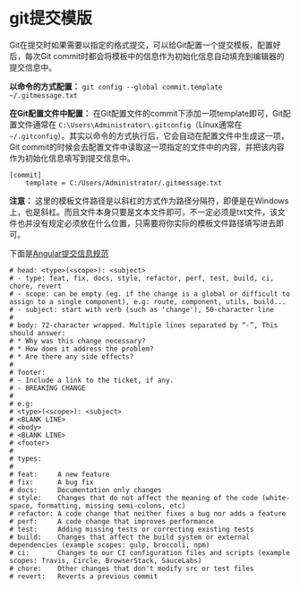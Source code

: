 # git提交模版

Git在提交时如果需要以指定的格式提交，可以给Git配置一个提交模板，配置好后，每次Git commit时都会将模板中的信息作为初始化信息自动填充到编辑器的提交信息中。

**以命令的方式配置：** `git config --global commit.template ~/.gitmessage.txt`

**在Git配置文件中配置：** 在Git配置文件的commit下添加一项template即可，Git配置文件通常在 `C:\Users\Administrator\.gitconfig`（Linux通常在`~/.gitconfig`）。其实以命令的方式执行后，它会自动在配置文件中生成这一项，Git commit的时候会去配置文件中读取这一项指定的文件中的内容，并把该内容作为初始化信息填写到提交信息中。

```text
[commit]
	template = C:/Users/Administrator/.gitmessage.txt
```

**注意：** 这里的模板文件路径是以斜杠的方式作为路径分隔符，即便是在Windows上，也是斜杠。而且文件本身只要是文本文件即可，不一定必须是txt文件，该文件也并没有规定必须放在什么位置，只需要将你实际的模板文件路径填写进去即可。

下面是[Angular提交信息规范](https://github.com/angular/angular/blob/22b96b9/CONTRIBUTING.md#-commit-message-guidelines)

```
# head: <type>(<scope>): <subject>
# - type: feat, fix, docs, style, refactor, perf, test, build, ci, chore, revert
# - scope: can be empty (eg. if the change is a global or difficult to assign to a single component), e.g: route, component, utils, build...
# - subject: start with verb (such as 'change'), 50-character line
#
# body: 72-character wrapped. Multiple lines separated by “-”, This should answer:
# * Why was this change necessary?
# * How does it address the problem?
# * Are there any side effects?
#
# footer: 
# - Include a link to the ticket, if any.
# - BREAKING CHANGE
#
# e.g:
# <type>(<scope>): <subject>
# <BLANK LINE>
# <body>
# <BLANK LINE>
# <footer>
# 
# types:
#
# feat:     A new feature 
# fix:      A bug fix 
# docs:     Documentation only changes 
# style:    Changes that do not affect the meaning of the code (white-space, formatting, missing semi-colons, etc) 
# refactor: A code change that neither fixes a bug nor adds a feature 
# perf:     A code change that improves performance 
# test:     Adding missing tests or correcting existing tests
# build:    Changes that affect the build system or external dependencies (example scopes: gulp, broccoli, npm) 
# ci:       Changes to our CI configuration files and scripts (example scopes: Travis, Circle, BrowserStack, SauceLabs) 
# chore:    Other changes that don't modify src or test files 
# revert:   Reverts a previous commit
```

